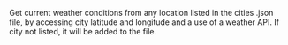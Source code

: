 Get current weather conditions from any location listed in the cities .json file, by accessing city latitude and longitude and a use of a weather API.
If city not listed, it will be added to the file.
